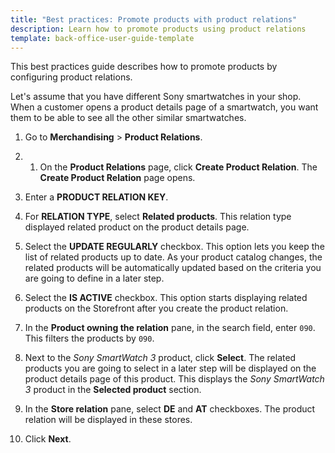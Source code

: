 ```yaml
---
title: "Best practices: Promote products with product relations"
description: Learn how to promote products using product relations
template: back-office-user-guide-template
---
```


This best practices guide describes how to promote products by configuring product relations.

Let's assume that you have different Sony smartwatches in your shop. When a customer opens a product details page of a smartwatch, you want them to be able to see all the other similar smartwatches.

1. Go to **Merchandising** > **Product Relations**.
2. 1. On the **Product Relations** page, click **Create Product Relation**.
    The **Create Product Relation** page opens.
3. Enter a **PRODUCT RELATION KEY**.
4. For **RELATION TYPE**, select **Related products**. This relation type displayed related product on the product details page.

5. Select the **UPDATE REGULARLY** checkbox. This option lets you keep the list of related products up to date. As your product catalog changes, the related products will be automatically updated based on the criteria you are going to define in a later step.

6. Select the **IS ACTIVE** checkbox. This option starts displaying related products on the Storefront after you create the product relation.
7. In the **Product owning the relation** pane, in the search field, enter `090`.
    This filters the products by `090`.
8. Next to the *Sony SmartWatch 3* product, click **Select**. The related products you are going to select in a later step will be displayed on the product details page of this product.
    This displays the *Sony SmartWatch 3* product in the **Selected product** section.

9. In the **Store relation** pane, select **DE** and **AT** checkboxes. The product relation will be displayed in these stores.

10.  Click **Next**.

